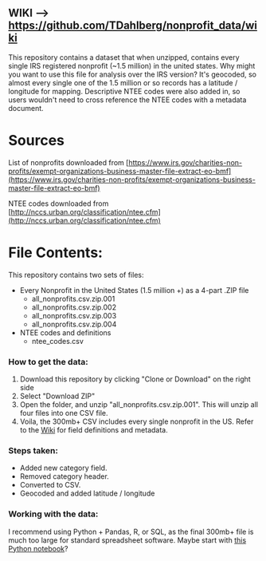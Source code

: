 ## WIKI --> https://github.com/TDahlberg/nonprofit_data/wiki

This repository contains a dataset that when unzipped, contains every single IRS registered nonprofit (~1.5 million) in the united states. Why might you want to use this file for analysis over the IRS version? It's geocoded, so almost every single one of the 1.5 million or so records has a latitude / longitude for mapping. Descriptive NTEE codes were also added in, so users wouldn't need to cross reference the NTEE codes with a metadata document.

# Sources
List of nonprofits downloaded from [https://www.irs.gov/charities-non-profits/exempt-organizations-business-master-file-extract-eo-bmf](https://www.irs.gov/charities-non-profits/exempt-organizations-business-master-file-extract-eo-bmf)

NTEE codes downloaded from [http://nccs.urban.org/classification/ntee.cfm](http://nccs.urban.org/classification/ntee.cfm)

# File Contents:
This repository contains two sets of files:
* Every Nonprofit in the United States (1.5 million +) as a 4-part .ZIP file
  * all_nonprofits.csv.zip.001
  * all_nonprofits.csv.zip.002
  * all_nonprofits.csv.zip.003
  * all_nonprofits.csv.zip.004
* NTEE codes and definitions 
  * ntee_codes.csv 

### How to get the data:
 1. Download this repository by clicking "Clone or Download" on the right side
   2. Select "Download ZIP"
 2. Open the folder, and unzip "all_nonprofits.csv.zip.001". This will unzip all four files into one CSV file.
 3. Voila, the 300mb+ CSV includes every single nonprofit in the US. Refer to the [Wiki](https://github.com/TDahlberg/nonprofit_data/wiki) for field definitions and metadata. 


### Steps taken:
 * Added new category field.
 * Removed category header. 
 * Converted to CSV.
 * Geocoded and added latitude / longitude

### Working with the data:
I recommend using Python + Pandas, R, or SQL, as the final 300mb+ file is much too large for standard spreadsheet software. Maybe start with [this Python notebook](https://gist.github.com/TDahlberg/b6b595c6d5d23036e07907dc9184d486)?
